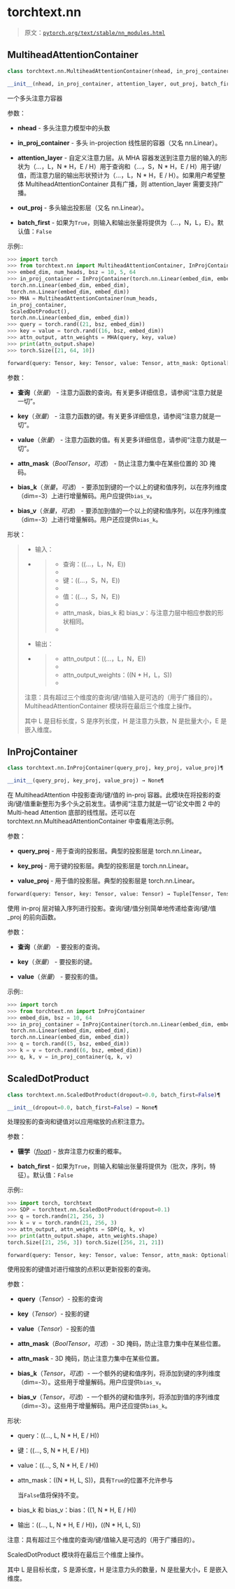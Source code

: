 # torchtext.nn

> 原文：[`pytorch.org/text/stable/nn_modules.html`](https://pytorch.org/text/stable/nn_modules.html)

## MultiheadAttentionContainer[](#multiheadattentioncontainer "跳转到此标题")

```py
class torchtext.nn.MultiheadAttentionContainer(nhead, in_proj_container, attention_layer, out_proj, batch_first=False)¶
```

```py
__init__(nhead, in_proj_container, attention_layer, out_proj, batch_first=False) → None¶
```

一个多头注意力容器

参数：

+   **nhead** - 多头注意力模型中的头数

+   **in_proj_container** - 多头 in-projection 线性层的容器（又名 nn.Linear）。

+   **attention_layer** - 自定义注意力层。从 MHA 容器发送到注意力层的输入的形状为（...，L，N * H，E / H）用于查询和（...，S，N * H，E / H）用于键/值，而注意力层的输出形状预计为（...，L，N * H，E / H）。如果用户希望整体 MultiheadAttentionContainer 具有广播，则 attention_layer 需要支持广播。

+   **out_proj** - 多头输出投影层（又名 nn.Linear）。

+   **batch_first** - 如果为`True`，则输入和输出张量将提供为（...，N，L，E）。默认值：`False`

示例::

```py
>>> import torch
>>> from torchtext.nn import MultiheadAttentionContainer, InProjContainer, ScaledDotProduct
>>> embed_dim, num_heads, bsz = 10, 5, 64
>>> in_proj_container = InProjContainer(torch.nn.Linear(embed_dim, embed_dim),
 torch.nn.Linear(embed_dim, embed_dim),
 torch.nn.Linear(embed_dim, embed_dim))
>>> MHA = MultiheadAttentionContainer(num_heads,
 in_proj_container,
 ScaledDotProduct(),
 torch.nn.Linear(embed_dim, embed_dim))
>>> query = torch.rand((21, bsz, embed_dim))
>>> key = value = torch.rand((16, bsz, embed_dim))
>>> attn_output, attn_weights = MHA(query, key, value)
>>> print(attn_output.shape)
>>> torch.Size([21, 64, 10]) 
```

```py
forward(query: Tensor, key: Tensor, value: Tensor, attn_mask: Optional[Tensor] = None, bias_k: Optional[Tensor] = None, bias_v: Optional[Tensor] = None) → Tuple[Tensor, Tensor]¶
```

参数：

+   **查询**（*张量*） - 注意力函数的查询。有关更多详细信息，请参阅“注意力就是一切”。

+   **key**（*张量*） - 注意力函数的键。有关更多详细信息，请参阅“注意力就是一切”。

+   **value**（*张量*） - 注意力函数的值。有关更多详细信息，请参阅“注意力就是一切”。

+   **attn_mask**（*BoolTensor*，*可选*） - 防止注意力集中在某些位置的 3D 掩码。

+   **bias_k**（*张量*，*可选*） - 要添加到键的一个以上的键和值序列，以在序列维度（dim=-3）上进行增量解码。用户应提供`bias_v`。

+   **bias_v**（*张量*，*可选*） - 要添加到值的一个以上的键和值序列，以在序列维度（dim=-3）上进行增量解码。用户还应提供`bias_k`。

形状：

> +   输入：
> +   
>     > +   查询：\((...，L，N，E)\)
>     > +   
>     > +   键：\((...，S，N，E)\)
>     > +   
>     > +   值：\((...，S，N，E)\)
>     > +   
>     > +   attn_mask，bias_k 和 bias_v：与注意力层中相应参数的形状相同。
>     > +   
> +   输出：
> +   
>     > +   attn_output：\((...，L，N，E)\)
>     > +   
>     > +   attn_output_weights：\((N * H，L，S)\)
>     > +   
> 注意：具有超过三个维度的查询/键/值输入是可选的（用于广播目的）。MultiheadAttentionContainer 模块将在最后三个维度上操作。
> 
> 其中 L 是目标长度，S 是序列长度，H 是注意力头数，N 是批量大小，E 是嵌入维度。

## InProjContainer[](#inprojcontainer "跳转到此标题")

```py
class torchtext.nn.InProjContainer(query_proj, key_proj, value_proj)¶
```

```py
__init__(query_proj, key_proj, value_proj) → None¶
```

在 MultiheadAttention 中投影查询/键/值的 in-proj 容器。此模块在将投影的查询/键/值重新整形为多个头之前发生。请参阅“注意力就是一切”论文中图 2 中的 Multi-head Attention 底部的线性层。还可以在 torchtext.nn.MultiheadAttentionContainer 中查看用法示例。

参数：

+   **query_proj** - 用于查询的投影层。典型的投影层是 torch.nn.Linear。

+   **key_proj** - 用于键的投影层。典型的投影层是 torch.nn.Linear。

+   **value_proj** - 用于值的投影层。典型的投影层是 torch.nn.Linear。

```py
forward(query: Tensor, key: Tensor, value: Tensor) → Tuple[Tensor, Tensor, Tensor]¶
```

使用 in-proj 层对输入序列进行投影。查询/键/值分别简单地传递给查询/键/值 _proj 的前向函数。

参数：

+   **查询**（*张量*） - 要投影的查询。

+   **key**（*张量*） - 要投影的键。

+   **value**（*张量*） - 要投影的值。

示例::

```py
>>> import torch
>>> from torchtext.nn import InProjContainer
>>> embed_dim, bsz = 10, 64
>>> in_proj_container = InProjContainer(torch.nn.Linear(embed_dim, embed_dim),
 torch.nn.Linear(embed_dim, embed_dim),
 torch.nn.Linear(embed_dim, embed_dim))
>>> q = torch.rand((5, bsz, embed_dim))
>>> k = v = torch.rand((6, bsz, embed_dim))
>>> q, k, v = in_proj_container(q, k, v) 
```

## ScaledDotProduct[](#scaleddotproduct "跳转到此标题")

```py
class torchtext.nn.ScaledDotProduct(dropout=0.0, batch_first=False)¶
```

```py
__init__(dropout=0.0, batch_first=False) → None¶
```

处理投影的查询和键值对以应用缩放的点积注意力。

参数：

+   **辍学**（[*float*](https://docs.python.org/3/library/functions.html#float "(在 Python v3.12 中)")) - 放弃注意力权重的概率。

+   **batch_first** - 如果为`True`，则输入和输出张量将提供为（批次，序列，特征）。默认值：`False`

示例::

```py
>>> import torch, torchtext
>>> SDP = torchtext.nn.ScaledDotProduct(dropout=0.1)
>>> q = torch.randn(21, 256, 3)
>>> k = v = torch.randn(21, 256, 3)
>>> attn_output, attn_weights = SDP(q, k, v)
>>> print(attn_output.shape, attn_weights.shape)
torch.Size([21, 256, 3]) torch.Size([256, 21, 21]) 
```

```py
forward(query: Tensor, key: Tensor, value: Tensor, attn_mask: Optional[Tensor] = None, bias_k: Optional[Tensor] = None, bias_v: Optional[Tensor] = None) → Tuple[Tensor, Tensor]¶
```

使用投影的键值对进行缩放的点积以更新投影的查询。

参数：

+   **query**（*Tensor*）- 投影的查询

+   **key**（*Tensor*）- 投影的键

+   **value**（*Tensor*）- 投影的值

+   **attn_mask**（*BoolTensor*，*可选*）- 3D 掩码，防止注意力集中在某些位置。

+   **attn_mask** - 3D 掩码，防止注意力集中在某些位置。

+   **bias_k**（*Tensor*，*可选*）- 一个额外的键和值序列，将添加到键的序列维度（dim=-3）。这些用于增量解码。用户应提供`bias_v`。

+   **bias_v**（*Tensor*，*可选*）- 一个额外的键和值序列，将添加到值的序列维度（dim=-3）。这些用于增量解码。用户还应提供`bias_k`。

形状:

+   query：\((..., L, N * H, E / H)\)

+   键：\((..., S, N * H, E / H)\)

+   value：\((..., S, N * H, E / H)\)

+   attn_mask：\((N * H, L, S)\)，具有`True`的位置不允许参与

    当`False`值将保持不变。

+   bias_k 和 bias_v：bias：\((1, N * H, E / H)\)

+   输出：\((..., L, N * H, E / H)\)，\((N * H, L, S)\)

注意：具有超过三个维度的查询/键/值输入是可选的（用于广播目的）。

ScaledDotProduct 模块将在最后三个维度上操作。

其中 L 是目标长度，S 是源长度，H 是注意力头的数量，N 是批量大小，E 是嵌入维度。
